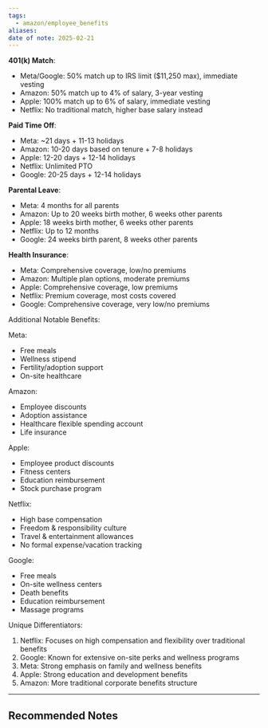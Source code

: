 ```yaml
---
tags:
  - amazon/employee_benefits
aliases: 
date of note: 2025-02-21
---
```


**401(k) Match**:

- Meta/Google: 50% match up to IRS limit ($11,250 max), immediate vesting
- Amazon: 50% match up to 4% of salary, 3-year vesting
- Apple: 100% match up to 6% of salary, immediate vesting
- Netflix: No traditional match, higher base salary instead

**Paid Time Off**:

- Meta: ~21 days + 11-13 holidays
- Amazon: 10-20 days based on tenure + 7-8 holidays
- Apple: 12-20 days + 12-14 holidays
- Netflix: Unlimited PTO
- Google: 20-25 days + 12-14 holidays

**Parental Leave**:

- Meta: 4 months for all parents
- Amazon: Up to 20 weeks birth mother, 6 weeks other parents
- Apple: 18 weeks birth mother, 6 weeks other parents
- Netflix: Up to 12 months
- Google: 24 weeks birth parent, 8 weeks other parents

**Health Insurance**:

- Meta: Comprehensive coverage, low/no premiums
- Amazon: Multiple plan options, moderate premiums
- Apple: Comprehensive coverage, low premiums
- Netflix: Premium coverage, most costs covered
- Google: Comprehensive coverage, very low/no premiums

Additional Notable Benefits:

Meta:

- Free meals
- Wellness stipend
- Fertility/adoption support
- On-site healthcare

Amazon:

- Employee discounts
- Adoption assistance
- Healthcare flexible spending account
- Life insurance

Apple:

- Employee product discounts
- Fitness centers
- Education reimbursement
- Stock purchase program

Netflix:

- High base compensation
- Freedom & responsibility culture
- Travel & entertainment allowances
- No formal expense/vacation tracking

Google:

- Free meals
- On-site wellness centers
- Death benefits
- Education reimbursement
- Massage programs

Unique Differentiators:

1. Netflix: Focuses on high compensation and flexibility over traditional benefits
2. Google: Known for extensive on-site perks and wellness programs
3. Meta: Strong emphasis on family and wellness benefits
4. Apple: Strong education and development benefits
5. Amazon: More traditional corporate benefits structure








-----------
##  Recommended Notes